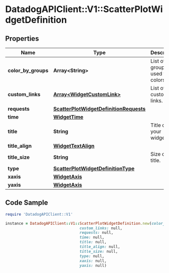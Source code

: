 # DatadogAPIClient::V1::ScatterPlotWidgetDefinition

## Properties

Name | Type | Description | Notes
------------ | ------------- | ------------- | -------------
**color_by_groups** | **Array&lt;String&gt;** | List of groups used for colors. | [optional] 
**custom_links** | [**Array&lt;WidgetCustomLink&gt;**](WidgetCustomLink.md) | List of custom links. | [optional] 
**requests** | [**ScatterPlotWidgetDefinitionRequests**](ScatterPlotWidgetDefinitionRequests.md) |  | 
**time** | [**WidgetTime**](WidgetTime.md) |  | [optional] 
**title** | **String** | Title of your widget. | [optional] 
**title_align** | [**WidgetTextAlign**](WidgetTextAlign.md) |  | [optional] 
**title_size** | **String** | Size of the title. | [optional] 
**type** | [**ScatterPlotWidgetDefinitionType**](ScatterPlotWidgetDefinitionType.md) |  | 
**xaxis** | [**WidgetAxis**](WidgetAxis.md) |  | [optional] 
**yaxis** | [**WidgetAxis**](WidgetAxis.md) |  | [optional] 

## Code Sample

```ruby
require 'DatadogAPIClient::V1'

instance = DatadogAPIClient::V1::ScatterPlotWidgetDefinition.new(color_by_groups: null,
                                 custom_links: null,
                                 requests: null,
                                 time: null,
                                 title: null,
                                 title_align: null,
                                 title_size: null,
                                 type: null,
                                 xaxis: null,
                                 yaxis: null)
```



